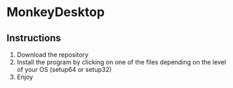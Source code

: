 # MonkeyDesktop
## Instructions
1. Download the repository
2. Install the program by clicking on one of the files depending on the level of your OS (setup64 or setup32)
3. Enjoy
